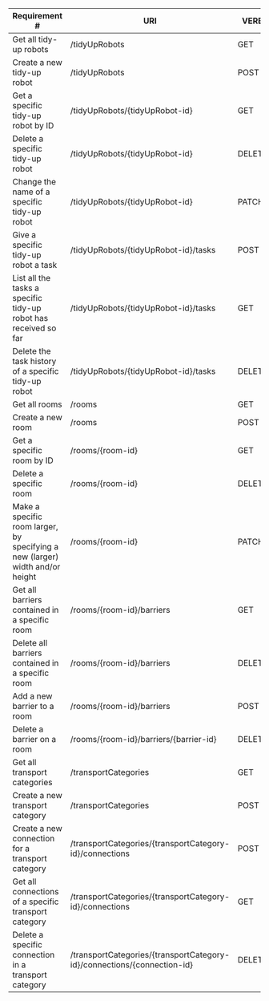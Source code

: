 |Requirement # | URI | VERB |
|---|---|---|
| Get all tidy-up robots                                                                      | /tidyUpRobots | GET |
| Create a new tidy-up robot                                                                  | /tidyUpRobots| POST |
| Get a specific tidy-up robot by ID                                                          | /tidyUpRobots/{tidyUpRobot-id} | GET |
| Delete a specific tidy-up robot                                                             | /tidyUpRobots/{tidyUpRobot-id}| DELETE|
| Change the name of a specific tidy-up robot                                                 | /tidyUpRobots/{tidyUpRobot-id}| PATCH|
| Give a specific tidy-up robot a task                                         | /tidyUpRobots/{tidyUpRobot-id}/tasks| POST|
| List all the tasks a specific tidy-up robot has received so far                        | /tidyUpRobots/{tidyUpRobot-id}/tasks| GET|
| Delete the task history of a specific tidy-up robot                                    | /tidyUpRobots/{tidyUpRobot-id}/tasks| DELETE|
| Get all rooms                                                                 | /rooms | GET|
| Create a new room                                                             | /rooms| POST|
| Get a specific room by ID                                                     | /rooms/{room-id}| GET|
| Delete a specific room                                                        | /rooms/{room-id}| DELETE|
| Make a specific room larger, by specifying a new (larger) width and/or height | /rooms/{room-id}| PATCH|
| Get all barriers contained in a specific room                                  | /rooms/{room-id}/barriers| GET|
| Delete all barriers contained in a specific room                               | /rooms/{room-id}/barriers| DELETE|
| Add a new barrier to a room                                                    | /rooms/{room-id}/barriers| POST|
| Delete a barrier on a room                                                     | /rooms/{room-id}/barriers/{barrier-id}| DELETE|
| Get all transport categories                                                            | /transportCategories| GET|
| Create a new transport category                                                        | /transportCategories| POST|
| Create a new connection for a transport category                                       | /transportCategories/{transportCategory-id}/connections |POST |
| Get all connections of a specific transport category                                   | /transportCategories/{transportCategory-id}/connections| GET|
| Delete a specific connection in a transport category                                   | /transportCategories/{transportCategory-id}/connections/{connection-id}| DELETE|